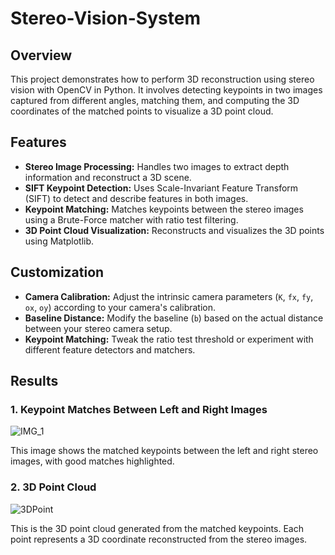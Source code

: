 # Stereo-Vision-System

## Overview

This project demonstrates how to perform 3D reconstruction using stereo vision with OpenCV in Python. It involves detecting keypoints in two images captured from different angles, matching them, and computing the 3D coordinates of the matched points to visualize a 3D point cloud.

## Features

- **Stereo Image Processing:** Handles two images to extract depth information and reconstruct a 3D scene.
- **SIFT Keypoint Detection:** Uses Scale-Invariant Feature Transform (SIFT) to detect and describe features in both images.
- **Keypoint Matching:** Matches keypoints between the stereo images using a Brute-Force matcher with ratio test filtering.
- **3D Point Cloud Visualization:** Reconstructs and visualizes the 3D points using Matplotlib.


## Customization

- **Camera Calibration:** Adjust the intrinsic camera parameters (`K`, `fx`, `fy`, `ox`, `oy`) according to your camera's calibration.
- **Baseline Distance:** Modify the baseline (`b`) based on the actual distance between your stereo camera setup.
- **Keypoint Matching:** Tweak the ratio test threshold or experiment with different feature detectors and matchers.

## Results

### 1. Keypoint Matches Between Left and Right Images

![IMG_1](https://github.com/user-attachments/assets/7220e263-0b79-4e7b-b1e9-e314014294e3)

This image shows the matched keypoints between the left and right stereo images, with good matches highlighted.

### 2. 3D Point Cloud

![3DPoint](https://github.com/user-attachments/assets/b9bdd66d-775c-492e-b469-6e508ee59f7e)

This is the 3D point cloud generated from the matched keypoints. Each point represents a 3D coordinate reconstructed from the stereo images.


